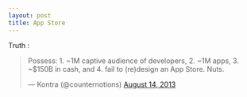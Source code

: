 ```yaml
---
layout: post
title: App Store
---
```


Truth :

<blockquote class="twitter-tweet">
<p>
	Possess: 
	&#10;1. ~1M captive audience of developers, 
	&#10;2. ~1M apps, 
	&#10;3. ~$150B in cash, and 
	&#10;4. fail to (re)design an App Store. 
	&#10;Nuts.
</p>

&mdash; Kontra (@counternotions) 
<a href="https://twitter.com/counternotions/statuses/367619924929568768">
	August 14, 2013
</a>
</blockquote>